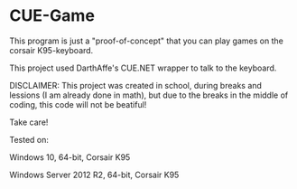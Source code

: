 # CUE-Game

This program is just a "proof-of-concept" that you can play games on the corsair K95-keyboard.

This project used DarthAffe's CUE.NET wrapper to talk to the keyboard.

DISCLAIMER: This project was created in school, during breaks and lessions (I am already done in math), but due to the breaks in the middle of coding, this code will not be beatiful!

Take care!

Tested on:

Windows 10, 64-bit, Corsair K95

Windows Server 2012 R2, 64-bit, Corsair K95
